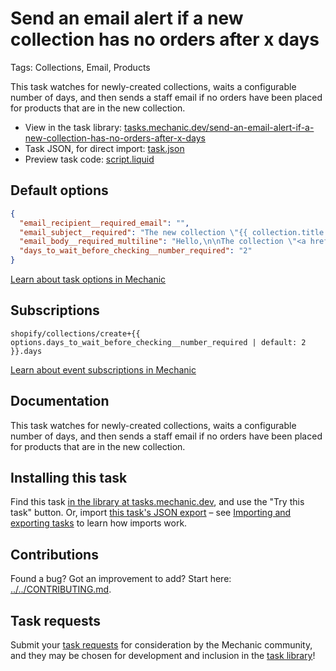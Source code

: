 # Send an email alert if a new collection has no orders after x days

Tags: Collections, Email, Products

This task watches for newly-created collections, waits a configurable number of days, and then sends a staff email if no orders have been placed for products that are in the new collection.

* View in the task library: [tasks.mechanic.dev/send-an-email-alert-if-a-new-collection-has-no-orders-after-x-days](https://tasks.mechanic.dev/send-an-email-alert-if-a-new-collection-has-no-orders-after-x-days)
* Task JSON, for direct import: [task.json](../../tasks/send-an-email-alert-if-a-new-collection-has-no-orders-after-x-days.json)
* Preview task code: [script.liquid](./script.liquid)

## Default options

```json
{
  "email_recipient__required_email": "",
  "email_subject__required": "The new collection \"{{ collection.title }}\" has no orders yet",
  "email_body__required_multiline": "Hello,\n\nThe collection \"<a href=\"https://{{ shop.domain }}/collections/{{ collection.handle }}\">{{ collection.title }}</a>\" was created on {{ collection.created_at | date: \"%Y-%m-%d\" }}, and no orders have yet been made for products in this collection.\n\nThanks,\nMechanic, for {{ shop.name }}",
  "days_to_wait_before_checking__number_required": "2"
}
```

[Learn about task options in Mechanic](https://learn.mechanic.dev/core/tasks/options)

## Subscriptions

```liquid
shopify/collections/create+{{ options.days_to_wait_before_checking__number_required | default: 2 }}.days
```

[Learn about event subscriptions in Mechanic](https://learn.mechanic.dev/core/tasks/subscriptions)

## Documentation

This task watches for newly-created collections, waits a configurable number of days, and then sends a staff email if no orders have been placed for products that are in the new collection.

## Installing this task

Find this task [in the library at tasks.mechanic.dev](https://tasks.mechanic.dev/send-an-email-alert-if-a-new-collection-has-no-orders-after-x-days), and use the "Try this task" button. Or, import [this task's JSON export](../../tasks/send-an-email-alert-if-a-new-collection-has-no-orders-after-x-days.json) – see [Importing and exporting tasks](https://learn.mechanic.dev/core/tasks/import-and-export) to learn how imports work.

## Contributions

Found a bug? Got an improvement to add? Start here: [../../CONTRIBUTING.md](../../CONTRIBUTING.md).

## Task requests

Submit your [task requests](https://mechanic.canny.io/task-requests) for consideration by the Mechanic community, and they may be chosen for development and inclusion in the [task library](https://tasks.mechanic.dev/)!
